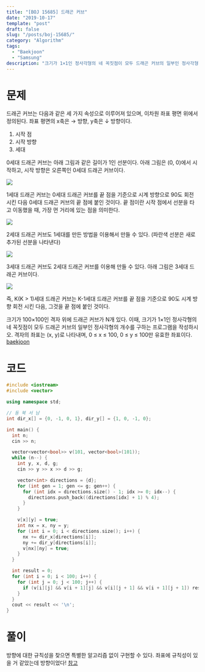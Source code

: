 ```yaml
---
title: "[BOJ 15685] 드래곤 커브"
date: "2019-10-17"
template: "post"
draft: false
slug: "/posts/boj-15685/"
category: "Algorithm"
tags:
  - "Baekjoon"
  - "Samsung"
description: "크기가 1×1인 정사각형의 네 꼭짓점이 모두 드래곤 커브의 일부인 정사각형의 개수를 구하는 프로그램을 작성하시오."
---
```


# 문제

드래곤 커브는 다음과 같은 세 가지 속성으로 이루어져 있으며, 이차원 좌표 평면 위에서 정의된다. 좌표 평면의 x축은 → 방향, y축은 ↓ 방향이다.

1. 시작 점
2. 시작 방향
3. 세대

0세대 드래곤 커브는 아래 그림과 같은 길이가 1인 선분이다. 아래 그림은 (0, 0)에서 시작하고, 시작 방향은 오른쪽인 0세대 드래곤 커브이다.

![](https://onlinejudgeimages.s3-ap-northeast-1.amazonaws.com/problem/15685/1.png)

1세대 드래곤 커브는 0세대 드래곤 커브를 끝 점을 기준으로 시계 방향으로 90도 회전시킨 다음 0세대 드래곤 커브의 끝 점에 붙인 것이다. 끝 점이란 시작 점에서 선분을 타고 이동했을 때, 가장 먼 거리에 있는 점을 의미한다.

![](https://onlinejudgeimages.s3-ap-northeast-1.amazonaws.com/problem/15685/2.png)

2세대 드래곤 커브도 1세대를 만든 방법을 이용해서 만들 수 있다. (파란색 선분은 새로 추가된 선분을 나타낸다)

![](https://onlinejudgeimages.s3-ap-northeast-1.amazonaws.com/problem/15685/3.png)

3세대 드래곤 커브도 2세대 드래곤 커브를 이용해 만들 수 있다. 아래 그림은 3세대 드래곤 커브이다.

![](https://onlinejudgeimages.s3-ap-northeast-1.amazonaws.com/problem/15685/4.png)

즉, K(K > 1)세대 드래곤 커브는 K-1세대 드래곤 커브를 끝 점을 기준으로 90도 시계 방향 회전 시킨 다음, 그것을 끝 점에 붙인 것이다.

크기가 100×100인 격자 위에 드래곤 커브가 N개 있다. 이때, 크기가 1×1인 정사각형의 네 꼭짓점이 모두 드래곤 커브의 일부인 정사각형의 개수를 구하는 프로그램을 작성하시오. 격자의 좌표는 (x, y)로 나타내며, 0 ≤ x ≤ 100, 0 ≤ y ≤ 100만 유효한 좌표이다. [baekjoon](https://www.acmicpc.net/problem/15685)

# 코드

```c++
#include <iostream>
#include <vector>

using namespace std;

// 동 북 서 남
int dir_x[] = {0, -1, 0, 1}, dir_y[] = {1, 0, -1, 0};

int main() {
  int n;
  cin >> n;

  vector<vector<bool>> v(101, vector<bool>(101));
  while (n--) {
    int y, x, d, g;
    cin >> y >> x >> d >> g;

    vector<int> directions = {d};
    for (int gen = 1; gen <= g; gen++) {
      for (int idx = directions.size() - 1; idx >= 0; idx--) {
        directions.push_back((directions[idx] + 1) % 4);
      }
    }

    v[x][y] = true;
    int nx = x, ny = y;
    for (int i = 0; i < directions.size(); i++) {
      nx += dir_x[directions[i]];
      ny += dir_y[directions[i]];
      v[nx][ny] = true;
    }
  }

  int result = 0;
  for (int i = 0; i < 100; i++) {
    for (int j = 0; j < 100; j++) {
      if (v[i][j] && v[i + 1][j] && v[i][j + 1] && v[i + 1][j + 1]) result++;
    }
  }
  cout << result << '\n';
}
```

# 풀이

방향에 대한 규칙성을 찾으면 특별한 알고리즘 없이 구현할 수 있다. 좌표에 규칙성이 있을 거 같았는데 방향이었다! [참고](https://mygumi.tistory.com/336)
